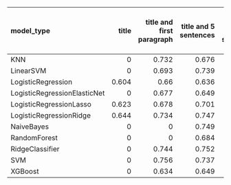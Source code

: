 | model_type                   |   title |   title and first paragraph |   title and 5 sentences |   title and 10 sentences | title and first sentence each paragraph   |   raw text |
|:-----------------------------|--------:|----------------------------:|------------------------:|-------------------------:|:------------------------------------------|-----------:|
| KNN                          |   0     |                       0.732 |                   0.676 |                    0.679 | **0.790**                                 |      0.77  |
| LinearSVM                    |   0     |                       0.693 |                   0.739 |                    0.726 | 0.733                                     |      0.746 |
| LogisticRegression           |   0.604 |                       0.66  |                   0.636 |                    0.656 | 0.701                                     |      0.742 |
| LogisticRegressionElasticNet |   0     |                       0.677 |                   0.649 |                    0.685 | 0.737                                     |      0.755 |
| LogisticRegressionLasso      |   0.623 |                       0.678 |                   0.701 |                    0.673 | 0.723                                     |      0.714 |
| LogisticRegressionRidge      |   0.644 |                       0.734 |                   0.747 |                    0.713 | 0.728                                     |      0.752 |
| NaiveBayes                   |   0     |                       0     |                   0.749 |                    0.729 | 0.747                                     |      0.728 |
| RandomForest                 |   0     |                       0     |                   0.684 |                    0.692 | 0.752                                     |      0.729 |
| RidgeClassifier              |   0     |                       0.744 |                   0.752 |                    0.755 | 0.718                                     |      0.726 |
| SVM                          |   0     |                       0.756 |                   0.737 |                    0.732 | 0.757                                     |      0.737 |
| XGBoost                      |   0     |                       0.634 |                   0.649 |                    0.664 | 0.682                                     |      0.672 |